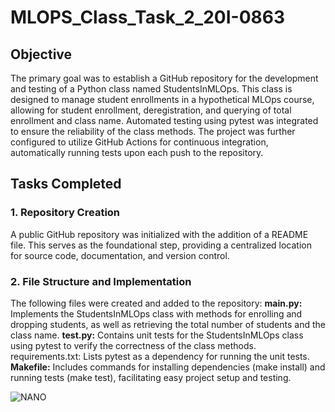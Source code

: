 # MLOPS_Class_Task_2_20I-0863
##  Objective
The primary goal was to establish a GitHub repository for the development and testing of a Python class named StudentsInMLOps. This class is designed to manage student enrollments in a hypothetical MLOps course, allowing for student enrollment, deregistration, and querying of total enrollment and class name. Automated testing using pytest was integrated to ensure the reliability of the class methods. The project was further configured to utilize GitHub Actions for continuous integration, automatically running tests upon each push to the repository.
## Tasks Completed
###  1. Repository Creation
A public GitHub repository was initialized with the addition of a README file. This serves as the foundational step, providing a centralized location for source code, documentation, and version control.

### 2. File Structure and Implementation
The following files were created and added to the repository:
**main.py:** Implements the StudentsInMLOps class with methods for enrolling and dropping students, as well as retrieving the total number of students and the class name.
**test.py:** Contains unit tests for the StudentsInMLOps class using pytest to verify the correctness of the class methods.
requirements.txt: Lists pytest as a dependency for running the unit tests.
**Makefile:** Includes commands for installing dependencies (make install) and running tests (make test), facilitating easy project setup and testing.

![NANO ](https://github.com/MaryamKhalid0863/MLOPS_Class_Task_2_20I-0863/assets/159745729/49801c54-962f-42ce-9fa5-421fe8b331af)


